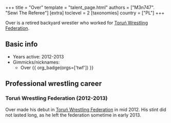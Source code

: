 +++
title = "Over"
template = "talent_page.html"
authors = ["M3n747". "Sewi The Referee"]
[extra]
toclevel = 2
[taxonomies]
country = ["PL"]
+++

Over is a retired backyard wrestler who worked for [Toruń Wrestling Federation](@/o/twf.md).

## Basic info

* Years active: 2012-2013
* Gimmicks/nicknames:
  - Over {{ org_badge(orgs=['twf']) }}

## Professional wrestling career

### Toruń Wrestling Federation (2012-2013)

Over made his debut in [Toruń Wrestling Federation](@/o/twf.md) in mid 2012. His stint did not lasted long, as he left the federation sometime in early 2013.
